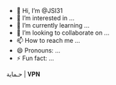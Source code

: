 - 👋 Hi, I’m @JSI31
- 👀 I’m interested in ...
- 🌱 I’m currently learning ...
- 💞️ I’m looking to collaborate on ...
- 📫 How to reach me ...
- 😄 Pronouns: ...
- ⚡ Fun fact: ...

<!---
JSI31/JSI31 is a ✨ special ✨ repository because its `README.md` (this file) appears on your GitHub profile.
You can click the Preview link to take a look at your changes.
--->حـماية | 𝐕𝐏𝐍
